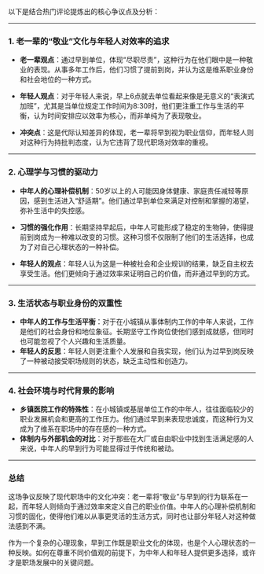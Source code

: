 以下是结合热门评论提炼出的核心争议点及分析：

---

### **1. 老一辈的“敬业”文化与年轻人对效率的追求**
- **老一辈观点**：通过早到单位，体现“尽职尽责”，这种行为在他们眼中是一种敬业的表现。从事多年工作后，他们习惯了提前到岗，并认为这是维系职业身份和社会地位的一种方式。
- **年轻人观点**：对于年轻人来说，早上6点就去单位看起来像是无意义的“表演式加班”，尤其是当单位规定工作时间为8:30时，他们更注重工作与生活的平衡，认为时间安排应以效率为核心，而非单纯为了表现敬业。

- **冲突点**：这是代际认知差异的体现，老一辈将早到视为职业信仰，而年轻人则对这种行为持批判态度，认为它违背了现代职场对效率的重视。

---

### **2. 心理学与习惯的驱动力**
- **中年人的心理补偿机制**：50岁以上的人可能因身体健康、家庭责任减轻等原因，感到生活进入“舒适期”。他们通过早到单位来满足对控制和掌握的渴望，弥补生活中的失控感。
- **习惯的强化作用**：长期坚持早起后，中年人可能形成了稳定的生物钟，使得提前到岗成为一种难以改变的习惯。这种习惯不仅限制了他们的生活选择，也成为了对自己心理状态的一种补偿。

- **年轻人的观点**：年轻人认为这是一种被社会和企业规训的结果，缺乏自主权去享受生活。他们更倾向于通过效率来证明自己的价值，而非通过早到的方式。

---

### **3. 生活状态与职业身份的双重性**
- **中年人的工作与生活平衡**：对于在小城镇从事体制内工作的中年人来说，工作是他们的社会身份和地位象征。长期坚守工作岗位使他们感到成就感，但同时也可能忽视了个人兴趣和生活质量。
- **年轻人的反思**：年轻人则更注重个人发展和自我实现，他们认为过早到岗反映了一种被动接受职场规则的状态，缺乏主动性和创造力。

---

### **4. 社会环境与时代背景的影响**
- **乡镇医院工作的特殊性**：在小城镇或基层单位工作的中年人，往往面临较少的职业发展机会和更高的工作压力。他们通过早到来表现忠诚度，而这种行为又成为了维系在职场中的存在感的一种方式。
- **体制内与外部机会的对比**：对于那些在大厂或自由职业中找到生活满足感的人来说，中年人的早到行为可能显得过于传统和被动。

---

### **总结**
这场争议反映了现代职场中的文化冲突：老一辈将“敬业”与早到的行为联系在一起，而年轻人则倾向于通过效率来定义自己的职业价值。中年人的心理补偿机制和习惯的固化，使得他们难以从事更灵活的生活方式，同时也让部分年轻人对这种做法感到不满。

作为一个复杂的心理现象，早到工作既是职业文化的体现，也是个人心理状态的一种反映。如何在尊重不同价值观的前提下，为中年人和年轻人提供更多选择，或许才是职场发展中的关键问题。
